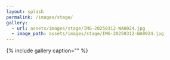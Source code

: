 ```yaml
---
layout: splash
permalink: /images/stage/
gallery:
  - url: assets/images/stage/IMG-20250312-WA0024.jpg
  - image_path: assets/images/stage/IMG-20250312-WA0024.jpg
---
```


{% include gallery caption="" %}
